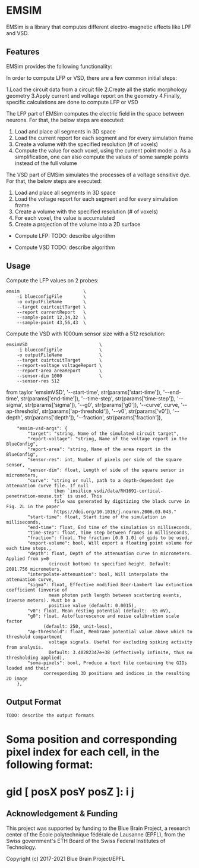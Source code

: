 # EMSIM

EMSim is a library that computes different electro-magnetic effects
like LPF and VSD.

## Features

EMSim provides the following functionality:

In order to compute LFP or VSD, there are a few common initial steps:

1.Load the circuit data from a circuit file
2.Create all the static morphology geometry
3.Apply current and voltage report on the geometry
4.Finally, specific calculations are done to compute LFP or VSD


The LFP part of EMSim computes the electric field in the space between neurons.
For that, the below steps are executed:

1. Load and place all segments in 3D space
2. Load the current report for each segment and for every simulation frame
3. Create a volume with the specified resolution (# of voxels)
4. Compute the value for each voxel, using the current point model
a. As a simplification, one can also compute the values of some sample
points instead of the full volume


The VSD part of EMSim simulates the processes of a voltage sensitive dye.
For that, the below steps are executed:

1. Load and place all segments in 3D space
2. Load the voltage report for each segment and for every simulation frame
3. Create a volume with the specified resolution (# of voxels)
4. For each voxel, the value is accumulated
5. Create a projection of the volume into a 2D surface


* Compute LFP:
    TODO: describe algorithm

* Compute VSD
    TODO: describe algorithm

## Usage

Compute the LFP values on 2 probes:

    emsim                        \
        -i blueconfigFile        \
        -o outputFileName        \
        --target cuirtcuitTarget \
        --report currentReport   \
        --sample-point 12,34,32  \
        --sample-point 43,56,43  \

Compute the VSD with 1000um sensor size with a 512 resolution:

    emsimVSD                           \
        -i blueconfigFile              \
        -o outputFileName              \
        --target cuirtcuitTarget       \
        --report-voltage voltageReport \
        --report-area areaReport       \
        --sensor-dim 1000              \
        --sensor-res 512

from taylor
        'emsimVSD',
        '--start-time', str(params['start-time']),
        '--end-time', str(params['end-time']),
        '--time-step', str(params['time-step']),
        '--sigma', str(params['sigma']),
        '--g0', str(params['g0']),
        '--curve', curve,
        '--ap-threshold', str(params['ap-threshold']),
        '--v0', str(params['v0']),
        '--depth', str(params['depth']),
        '--fraction', str(params['fraction']),

        "emsim-vsd-args": {
            "target": "string, Name of the simulated circuit target",
            "report-voltage": "string, Name of the voltage report in the BlueConfig",
            "report-area": "string, Name of the area report in the BlueConfig",
            "sensor-res": int, Number of pixels per side of the square sensor,
            "sensor-dim": float, Length of side of the square sensor in micrometers,
            "curve": "string or null, path to a depth-dependent dye attenuation curve file. If null
                      then `insilico_vsdi/data/RH1691-cortical-penetration-mouse.txt` is used. This
                      file was generated by digitizing the black curve in Fig. 2L in the paper
                      https://doi.org/10.1016/j.neuron.2006.03.043."
            "start-time": float, Start time of the simulation in milliseconds,
            "end-time": float, End time of the simulation in milliseconds,
            "time-step": float, Time step between frames in milliseconds,
            "fraction": float, The fraction [0.0 1.0] of gids to be used,
            "export-volume": bool, Will export a floating point volume for each time steps.,
            "depth": float, Depth of the attenuation curve in micrometers. Applied from y=0
                    (circuit bottom) to specified height. Default: 2081.756 micrometers,
            "interpolate-attenuation": bool, Will interpolate the attenuation curve,
            "sigma": float, Effective modified Beer-Lambert law extinction coefficient (inverse of
                    mean photon path length between scattering events, inverse meters). Must be a
                    positive value (default: 0.0015),
            "v0": float, Mean resting potential (default: -65 mV),
            "g0": float, Autofluorescence and noise calibration scale factor
                  (default: 250, unit-less),
            "ap-threshold": float, Membrane potential value above which to threshold compartment
                    voltage signals. Useful for excluding spiking activity from analysis.
                    Default: 3.40282347e+38 (effectively infinite, thus no thresholding applied),
            "soma-pixels": bool, Produce a text file containing the GIDs loaded and their
                  corresponding 3D positions and indices in the resulting 2D image
        },

## Output Format
    TODO: describe the output formats

# Soma position and corresponding pixel index for each cell, in the following format:
#     gid [ posX posY posZ ]: i j

## Acknowledgement & Funding

This project was supported by funding to the Blue Brain Project, a research
center of the École polytechnique fédérale de Lausanne (EPFL), from the Swiss
government's ETH Board of the Swiss Federal Institutes of Technology.

Copyright (c) 2017-2021 Blue Brain Project/EPFL
